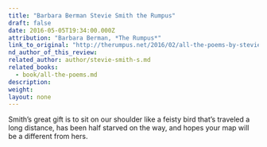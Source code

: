 ```yaml
---
title: "Barbara Berman Stevie Smith the Rumpus"
draft: false
date: 2016-05-05T19:34:00.000Z
attribution: "Barbara Berman, *The Rumpus*"
link_to_original: "http://therumpus.net/2016/02/all-the-poems-by-stevie-smith/"
nd_author_of_this_review:
related_author: author/stevie-smith-s.md
related_books:
  - book/all-the-poems.md
description:
weight:
layout: none
---
```

Smith’s great gift is to sit on our shoulder like a feisty bird that’s traveled a long distance, has been half starved on the way, and hopes your map will be a different from hers.

